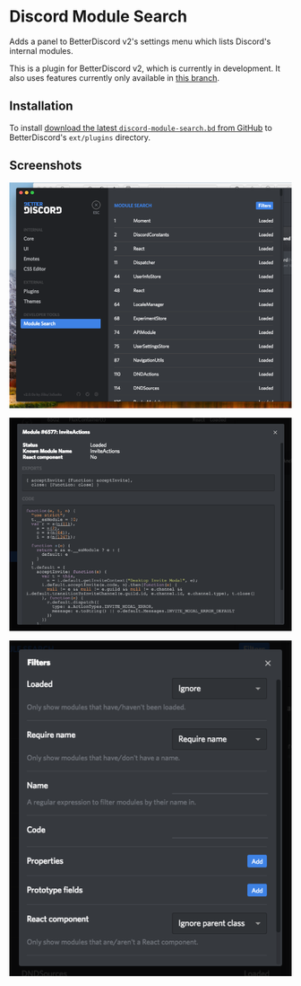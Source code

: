 Discord Module Search
===

Adds a panel to BetterDiscord v2's settings menu which lists Discord's internal modules.

This is a plugin for BetterDiscord v2, which is currently in development. It also uses features currently only available in [this branch](https://github.com/samuelthomas2774/betterdiscordapp/tree/discord-api).

Installation
---

To install [download the latest `discord-module-search.bd` from GitHub](https://github.com/samuelthomas2774/discord-module-search/releases/latest) to BetterDiscord's `ext/plugins` directory.

Screenshots
---

![The main panel](images/settings-panel-1.png)

![The InviteActions module displayed in the module details modal](images/module-modal-1.png)

![The filter settings modal with the default settings selected](images/filters-modal-1.png)
